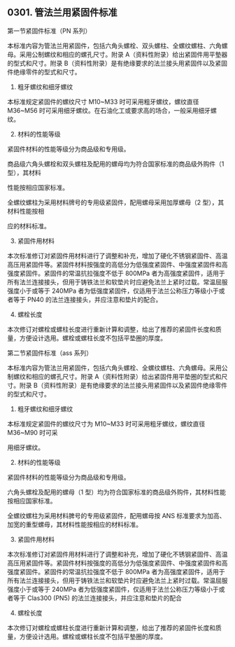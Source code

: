 ## 0301. 管法兰用紧固件标准

第一节紧固件标准（PN 系列）

本标准内容为管法兰用紧固件，包括六角头螺栓、双头螺柱、全螺纹螺柱、六角螺母。采用公制螺纹和相应的螺孔尺寸。附录 A（资料性附录）给出紧固件用平墊器的型式和尺寸。附录 B（资料性附录）是有绝缘要求的法兰接头用紧固件以及紧固件绝缘零件的型式和尺寸。

1. 粗牙螺纹和细牙螺纹

本标准规定紧固件的螺纹尺寸 M10~M33 时可采用粗牙螺纹，螺纹直径 M36~M56 时可采用细牙螺纹。在石油化工或要求高的场合，一般采用细牙螺纹。

2. 材料的性能等级

紧固件材料的性能等级分为商品级和专用级。

商品级六角头螺栓和双头螺柱及配用的螺母均为符合国家标准的商品级外购件（1 型），其材料

性能按相应国家标准。

全螺纹螺柱为采用材料牌号的专用级紧固件，配用螺母采用加厚螺毋（2 型），其材料性能按相

应的材料标准。

3. 紧固件用材料

本次标准修订对紧固件用材料进行了调整和补充，增加了硬化不锈钢紧固件、高温高压用紧固件等。紧固件材料按强度的高低分为低强度紧固件、中强度紧固件和高强度紧固件。紧固件的常温抗拉强度不低于 800MPa 者为高强度紧固件，适用于所有法兰连接接头，但用于铸铁法兰和软垫片时应避免法兰上紧时过载。常温屈服强度小于或等于 240MPa 者为低强度紧固件，仅适用于法兰公称压力等级小于或者等于 PN40 的法兰连接接头，并应注意和垫片的配合。

4. 螺栓长度

本次修订对螺栓或螺柱长度进行重新计算和调整，给出了推荐的紧固件长度和质量，方便设计选用。螺栓或螺柱长度不包括平垫圈的厚度。

第二节紧固件标准（ass 系列）

本标准内容为管法兰用紧固件，包括六角头螺栓、全螺纹螺柱、六角螺母。采用公制螺纹和相应的螺孔尺寸。附录 A（资料性附录）给出紧固件用平垫圈的型式和尺寸。附录 B（资料性附录）是有绝缘要求的法兰接头用紧固件以及紧固件绝缘零件的型式和尺寸。

1. 粗牙螺纹和细牙螺纹

本标准规定紧固件的螺纹尺寸为 M10~M33 时可采用粗牙螺纹，螺纹直径 M36~M90 时可采

用细牙螺纹。

2. 材料的性能等级

紧固件材料的性能等级分为商品级和专用级。

六角头螺栓及配用的螺母（1 型）均为符合国家标准的商品级外购件，其材料性能按相应国家标准。

全螺纹螺柱为采用材料脾号的专用级紧固件，配用螺毋按 ANS 标准要求为加高、加宽的重型螺毋，其材料性能按相应的材料标准。

3. 紧固件用材料

本次标准修订对紧固件用材料进行了调整和补充，增加了硬化不锈钢紧固件、高温高压用紧固件等。紧固件材料按强度的高低分为低强度紧固件、中强度紧固件和高强度紧固件。紧固件的常温抗拉强度不低于 800MPa 者为高强度紧固件，适用于所有法兰连接接头，但用于铸铁法兰和软垫片时应避免法兰上紧时过载。常温屈服强度小于或等于 240MPa 者为低强度紧固件，仅适用于法兰公称压力等级小于或者等于 Clas300 (PN5) 的法兰连接接头，并应注意和垫片的配合

4. 螺栓长度

本次修订对螺栓或螺柱长度进行重新计算和调整，给出了推荐的紧固件长度和质量，方便设计选用。螺栓或螺柱长度不包括平墊圈的厚度。

